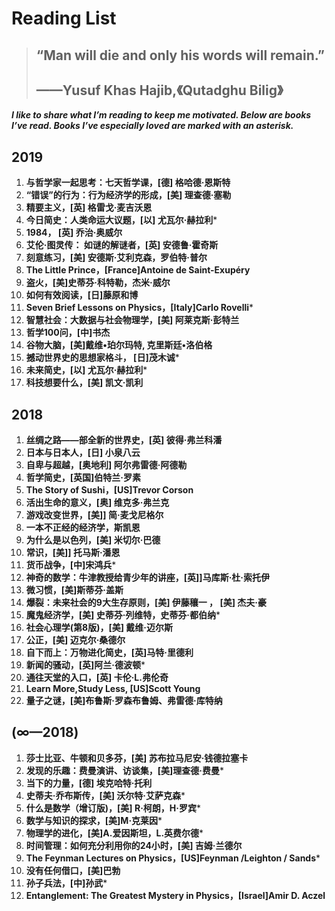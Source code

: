 #  Reading List

> ## “Man will die and only his words will remain.”
> ## ——Yusuf Khas Hajib,《Qutadghu Bilig》


 ***I like to share what I’m reading to keep me motivated. Below are books I’ve read. Books I’ve especially loved are marked with an asterisk.***

## 2019

1. **与哲学家一起思考：七天哲学课，[德] 格哈德·恩斯特** 
2. **“错误”的行为：行为经济学的形成，[美] 理查德·塞勒** 
3. **精要主义，[英] 格雷戈·麦吉沃恩** 
4. **今日简史：人类命运大议题，[以] 尤瓦尔·赫拉利**\*
5. **1984， [英] 乔治·奥威尔** 
6. **艾伦·图灵传： 如谜的解谜者，[英] 安德鲁·霍奇斯**
7. **刻意练习，[美] 安德斯·艾利克森，罗伯特·普尔**
8. **The Little Prince，[France]Antoine de Saint-Exupéry**
9. **盗火，[美]史蒂芬·科特勒，杰米·威尔** 
10. **如何有效阅读，[日]藤原和博** 
11. **Seven Brief Lessons on Physics，[Italy]Carlo Rovelli**\* 
12. **智慧社会：大数据与社会物理学，[美] 阿莱克斯·彭特兰**
13. **哲学100问，[中]书杰**
14. **谷物大脑，[美]戴维•珀尔玛特, 克里斯廷•洛伯格**
15. **撼动世界史的思想家格斗， [日]茂木诚**\*
16. **未来简史，[以] 尤瓦尔·赫拉利**\* 
17. **科技想要什么，[美] 凯文·凯利**


## **2018**

1. **丝绸之路——部全新的世界史，[英] 彼得·弗兰科潘**
2. **日本与日本人，[日] 小泉八云**
3. **自卑与超越，[奥地利] 阿尔弗雷德·阿德勒**
4. **哲学简史，[英国]伯特兰·罗素**
5. **The Story of Sushi，[US]Trevor Corson**
6. **活出生命的意义，[奥] 维克多·弗兰克**
7. **游戏改变世界，[美]] 简·麦戈尼格尔** 
8. **一本不正经的经济学，斯凯恩** 
9. **为什么是以色列，[美] 米切尔·巴德**
10. **常识，[美]] 托马斯·潘恩** 
11. **货币战争，[中]宋鸿兵**\*
12. **神奇的数学：牛津教授给青少年的讲座，[英]]马库斯·杜·索托伊** 
13. **微习惯，[美]斯蒂芬·盖斯**
14. **爆裂：未来社会的9大生存原则，[美] 伊藤穰一 ， [美] 杰夫·豪** 
15. **魔鬼经济学，[美] 史蒂芬·列维特，史蒂芬·都伯纳**\* 
16. **社会心理学(第8版)，[美] 戴维·迈尔斯** 
17. **公正，[美] 迈克尔·桑德尔** 
18. **自下而上：万物进化简史，[英]马特·里德利**
19. **新闻的骚动，[英]阿兰·德波顿**\*
20. **通往天堂的入口，[英] 卡伦·L.弗伦奇**
21. **Learn More,Study Less, [US]Scott Young**
22. **量子之谜，[美]布鲁斯·罗森布鲁姆、弗雷德·库特纳**


## **(∞—2018)**

1. **莎士比亚、牛顿和贝多芬，[美] 苏布拉马尼安·钱德拉塞卡**  
2. **发现的乐趣：费曼演讲、访谈集，[美]理查德·费曼**\* 
3. **当下的力量，[德] 埃克哈特·托利** 
4. **史蒂夫·乔布斯传，[美] 沃尔特·艾萨克森**\* 
5. **什么是数学（增订版)，[美] R·柯朗，H·罗宾**\*
6. **数学与知识的探求，[美]M·克莱因**\*
7. **物理学的进化，[美]A.爱因斯坦，L.英费尔德**\*
8. **时间管理：如何充分利用你的24小时，[美] 吉姆·兰德尔**
9. **The Feynman Lectures on Physics，[US]Feynman /Leighton / Sands**\*
10. **没有任何借口，[美]巴勃**
11. **孙子兵法，[中]孙武**\*
12. **Entanglement: The Greatest Mystery in Physics，[Israel]Amir D. Aczel**
